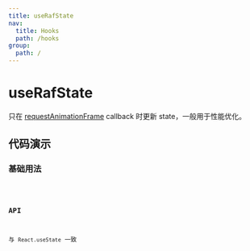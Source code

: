 ```yaml
---
title: useRafState
nav:
  title: Hooks
  path: /hooks
group:
  path: /
---
```


# useRafState

只在 [requestAnimationFrame](https://developer.mozilla.org/en-US/docs/Web/API/window/requestAnimationFrame) callback 时更新 state，一般用于性能优化。

## 代码演示

### 基础用法

<code src="./demo/demo01.tsx" />

### API

与 `React.useState` 一致
